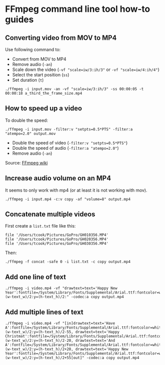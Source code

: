 # FFmpeg command line tool how-to guides

## Converting video from MOV to MP4

Use following command to:

* Convert from MOV to MP4
* Remove audio (`-an`)
* Scale down the video (`-vf "scale=iw/3:ih/3"` or `-vf "scale=iw/4:ih/4"`)
* Select the start position (`ss`)
* Set duration (`t`)

```
./ffmpeg -i input.mov -an -vf "scale=iw/3:ih/3" -ss 00:00:05 -t 00:00:18 a_third_the_frame_size.mp4
```

## How to speed up a video

To double the speed:

```
./ffmpeg -i input.mov -filter:v "setpts=0.5*PTS" -filter:a "atempo=2.0" output.mov
```

* Double the speed of video (`-filter:v "setpts=0.5*PTS"`)
* Double the speed of audio (`-filter:a "atempo=2.0"`)
* Remove audio (`-an`)

Source: [FFmpeg wiki](https://trac.ffmpeg.org/wiki/How%20to%20speed%20up%20/%20slow%20down%20a%20video)

## Increase audio volume on an MP4

It seems to only work with mp4 (or at least it is not working with mov).

```
./ffmpeg -i input.mp4 -c:v copy -af "volume=8" output.mp4
```

## Concatenate multiple videos

First create a `list.txt` file like this:

```
file '/Users/tcook/Pictures/GoPro/GH010356.MP4'
file '/Users/tcook/Pictures/GoPro/GH020356.MP4'
file '/Users/tcook/Pictures/GoPro/GH030356.MP4'
```

Then:

```
./ffmpeg -f concat -safe 0 -i list.txt -c copy output.mp4
```

## Add one line of text

```
./ffmpeg -i video.mp4 -vf "drawtext=text='Happy New Year':fontfile=/System/Library/Fonts/Supplemental/Arial.ttf:fontcolor=white:fontsize=30:x=(w-text_w)/2:y=(h-text_h)/2:" -codec:a copy output.mp4
```

## Add multiple lines of text

```
./ffmpeg -i video.mp4 -vf "[in]drawtext=text='Have A':fontfile=/System/Library/Fonts/Supplemental/Arial.ttf:fontcolor=white:fontsize=30:x=(w-text_w)/2:y=(h-text_h)/2-55, drawtext=text='Happy Christmat':fontfile=/System/Library/Fonts/Supplemental/Arial.ttf:fontcolor=white:fontsize=30:x=(w-text_w)/2:y=(h-text_h)/2-20, drawtext=text='And A':fontfile=/System/Library/Fonts/Supplemental/Arial.ttf:fontcolor=white:fontsize=30:x=(w-text_w)/2:y=(h-text_h)/2+20, drawtext=text='Happy New Year':fontfile=/System/Library/Fonts/Supplemental/Arial.ttf:fontcolor=white:fontsize=30:x=(w-text_w)/2:y=(h-text_h)/2+55[out]" -codec:a copy output.mp4
```
